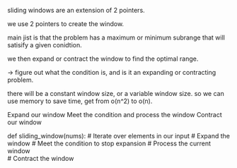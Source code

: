 sliding windows are an extension of 2 pointers.

we use 2 pointers to create the window.

main jist is that the problem has a maximum or minimum subrange that will satisify a given conidtion.


we then expand or contract the window to find the optimal range. 

-> figure out what the condition is, and is it an expanding or contracting problem.

there will be a constant window size, or a variable window size. so we can use memory to save time, get from o(n^2) to o(n).


Expand our window
Meet the condition and process the window
Contract our window

def sliding_window(nums):
    # Iterate over elements in our input
        # Expand the window
        # Meet the condition to stop expansion
            # Process the current window   
            # Contract the window

